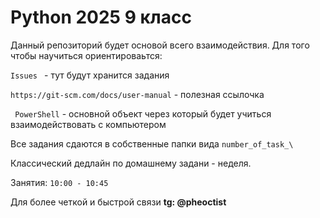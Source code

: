# Python 2025 9 класс

Данный репозиторий будет основой всего взаимодействия.
Для того чтобы научиться ориентироваьтся:

```Issues ``` - тут будут хранится задания

``` https://git-scm.com/docs/user-manual ``` - полезная ссылочка

``` PowerShell``` - основной объект через который будет учиться взаимодействовать с компьютером


Все задания сдаются в собственные папки вида ```number_of_task_\```

Классический дедлайн по домашнему задани - неделя.


Занятия: ```10:00 - 10:45```

Для более  четкой и быстрой связи **tg: @pheoctist**